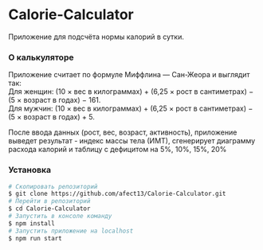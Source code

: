 # Calorie-Calculator
Приложение для подсчёта нормы калорий в сутки.

### О калькуляторе

Приложение считает по формуле Миффлина — Сан-Жеора и выглядит так:  
Для женщин: (10 × вес в килограммах) + (6,25 × рост в сантиметрах) − (5 × возраст в годах) − 161.   
Для мужчин: (10 × вес в килограммах) + (6,25 × рост в сантиметрах) − (5 × возраст в годах) + 5.  

После ввода данных (рост, вес, возраст, активность), приложение выведет результат - индекс массы тела (ИМТ),
сгенерирует диаграмму расхода калорий и таблицу с дефицитом на 5%, 10%, 15%, 20%

### Установка 

``` bash
# Скопировать репозиторий
$ git clone https://github.com/afect13/Calorie-Calculator.git
# Перейти в репозиторий
$ cd Calorie-Calculator
# Запустить в консоле команду 
$ npm install
# Запустить приложение на localhost
$ npm run start
```

